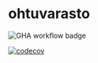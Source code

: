 # ohtuvarasto

![GHA workflow badge](https://github.com/kaariroo/ohtuvarasto/workflows/CI/badge.svg)

[![codecov](https://codecov.io/gh/kaariroo/ohtuvarasto/graph/badge.svg?token=8MP8302ODK)](https://codecov.io/gh/kaariroo/ohtuvarasto)
